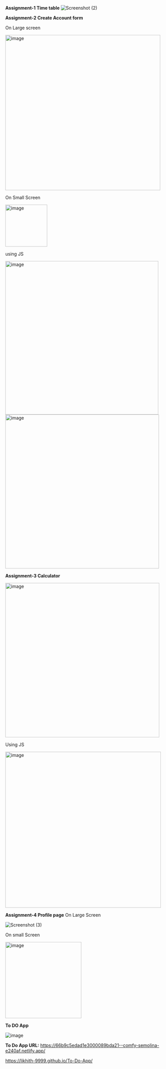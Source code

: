 **Assignment-1 Time table**
![Screenshot (2)](https://github.com/user-attachments/assets/49a4bb4b-de55-4d3e-ae9f-c120be2857fa)

**Assignment-2 Create Account form**

On Large screen

<img width="485" alt="image" src="https://github.com/user-attachments/assets/833823f5-f6d3-4f09-a767-d91ab6892431">

On Small Screen

<img width="131" alt="image" src="https://github.com/user-attachments/assets/5eab8d4f-7f14-4b12-b4cc-1d9c3e3a0b65">

using JS

<img width="479" alt="image" src="https://github.com/user-attachments/assets/9c112fa8-2259-4782-a1ee-04084c83e466">

<img width="481" alt="image" src="https://github.com/user-attachments/assets/e7f4a470-f945-47f6-a8ca-001878119298">



**Assignment-3 Calculator**

<img width="482" alt="image" src="https://github.com/user-attachments/assets/825430b0-92c2-487c-9546-2a8a55116b4f">

Using JS

<img width="487" alt="image" src="https://github.com/user-attachments/assets/859d6c44-51cf-45d8-bb1a-fc5cb781ec27">


**Assignment-4 Profile page**
On Large Screen

![Screenshot (3)](https://github.com/user-attachments/assets/30d9ff4c-074f-46fd-9455-1ff15ce56d6a)

On small Screen

<img width="238" alt="image" src="https://github.com/user-attachments/assets/1b8d8405-f9b2-4f85-88a3-02ae9b1237d1">


**To DO App**

![image](https://github.com/user-attachments/assets/52dab7f6-a165-4bc7-a01c-654f6a753044)




**To Do App URL:**
https://66b9c5edad1e3000089bda21--comfy-semolina-e240af.netlify.app/



https://likhith-9999.github.io/To-Do-App/
